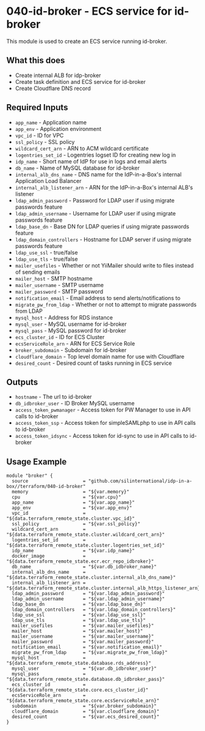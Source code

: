 # 040-id-broker - ECS service for id-broker
This module is used to create an ECS service running id-broker.

## What this does

 - Create internal ALB for idp-broker
 - Create task definition and ECS service for id-broker
 - Create Cloudflare DNS record

## Required Inputs

 - `app_name` - Application name
 - `app_env` - Application environment
 - `vpc_id` - ID for VPC
 - `ssl_policy` - SSL policy
 - `wildcard_cert_arn` - ARN to ACM wildcard certificate
 - `logentries_set_id` - Logentries logset ID for creating new log in
 - `idp_name` - Short name of IdP for use in logs and email alerts
 - `db_name` - Name of MySQL database for id-broker
 - `internal_alb_dns_name` - DNS name for the IdP-in-a-Box's internal Application Load Balancer
 - `internal_alb_listener_arn` - ARN for the IdP-in-a-Box's internal ALB's listener
 - `ldap_admin_password` - Password for LDAP user if using migrate passwords feature
 - `ldap_admin_username` - Username for LDAP user if using migrate passwords feature
 - `ldap_base_dn` - Base DN for LDAP queries if using migrate passwords feature
 - `ldap_domain_controllers` - Hostname for LDAP server if using migrate passwords feature
 - `ldap_use_ssl` - true/false
 - `ldap_use_tls` - true/false
 - `mailer_usefiles` - Whether or not YiiMailer should write to files instead of sending emails
 - `mailer_host` - SMTP hostname
 - `mailer_username` - SMTP username
 - `mailer_password` - SMTP password
 - `notification_email` - Email address to send alerts/notifications to
 - `migrate_pw_from_ldap` - Whether or not to attempt to migrate passwords from LDAP
 - `mysql_host` - Address for RDS instance
 - `mysql_user` - MySQL username for id-broker
 - `mysql_pass` - MySQL password for id-broker
 - `ecs_cluster_id` - ID for ECS Cluster
 - `ecsServiceRole_arn` - ARN for ECS Service Role
 - `broker_subdomain` - Subdomain for id-broker
 - `cloudflare_domain` - Top level domain name for use with Cloudflare
 - `desired_count` - Desired count of tasks running in ECS service


## Outputs

 - `hostname` - The url to id-broker
 - `db_idbroker_user` - ID Broker MySQL username
 - `access_token_pwmanager` - Access token for PW Manager to use in API calls to id-broker
 - `access_token_ssp` - Access token for simpleSAMLphp to use in API calls to id-broker
 - `access_token_idsync` - Access token for id-sync to use in API calls to id-broker

## Usage Example

```hcl
module "broker" {
  source                    = "github.com/silinternational/idp-in-a-box//terraform/040-id-broker"
  memory                    = "${var.memory}"
  cpu                       = "${var.cpu}"
  app_name                  = "${var.app_name}"
  app_env                   = "${var.app_env}"
  vpc_id                    = "${data.terraform_remote_state.cluster.vpc_id}"
  ssl_policy                = "${var.ssl_policy}"
  wildcard_cert_arn         = "${data.terraform_remote_state.cluster.wildcard_cert_arn}"
  logentries_set_id         = "${data.terraform_remote_state.cluster.logentries_set_id}"
  idp_name                  = "${var.idp_name}"
  docker_image              = "${data.terraform_remote_state.ecr.ecr_repo_idbroker}"
  db_name                   = "${var.db_idbroker_name}"
  internal_alb_dns_name     = "${data.terraform_remote_state.cluster.internal_alb_dns_name}"
  internal_alb_listener_arn = "${data.terraform_remote_state.cluster.internal_alb_https_listener_arn}"
  ldap_admin_password       = "${var.ldap_admin_password}"
  ldap_admin_username       = "${var.ldap_admin_username}"
  ldap_base_dn              = "${var.ldap_base_dn}"
  ldap_domain_controllers   = "${var.ldap_domain_controllers}"
  ldap_use_ssl              = "${var.ldap_use_ssl}"
  ldap_use_tls              = "${var.ldap_use_tls}"
  mailer_usefiles           = "${var.mailer_usefiles}"
  mailer_host               = "${var.mailer_host}"
  mailer_username           = "${var.mailer_username}"
  mailer_password           = "${var.mailer_password}"
  notification_email        = "${var.notification_email}"
  migrate_pw_from_ldap      = "${var.migrate_pw_from_ldap}"
  mysql_host                = "${data.terraform_remote_state.database.rds_address}"
  mysql_user                = "${var.db_idbroker_user}"
  mysql_pass                = "${data.terraform_remote_state.database.db_idbroker_pass}"
  ecs_cluster_id            = "${data.terraform_remote_state.core.ecs_cluster_id}"
  ecsServiceRole_arn        = "${data.terraform_remote_state.core.ecsServiceRole_arn}"
  subdomain                 = "${var.broker_subdomain}"
  cloudflare_domain         = "${var.cloudflare_domain}"
  desired_count             = "${var.ecs_desired_count}"
}
```
